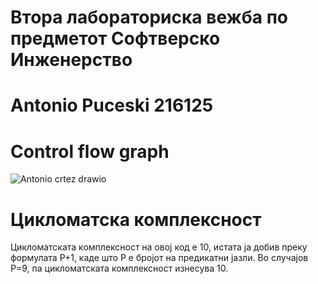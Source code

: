 # Втора лабораториска вежба по предметот Софтверско Инженерство


# Antonio Puceski 216125




# Control flow graph

![Antonio crtez drawio](https://github.com/Ton4ee/SI_2024_lab2_216125/assets/166876423/044ad6d4-6929-4518-9ceb-f5ea1e96c300)


# Цикломатска комплексност

  Цикломатската комплексност на овој код е 10, истата ја добив преку формулата P+1, каде што P е бројот на предикатни јазли. Во случајoв P=9, па цикломатската комплексност изнесува 10.

